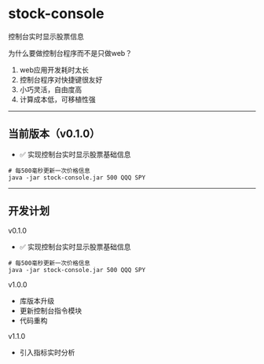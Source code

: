 # stock-console

控制台实时显示股票信息

为什么要做控制台程序而不是只做web？

1. web应用开发耗时太长
2. 控制台程序对快捷键很友好
3. 小巧灵活，自由度高
4. 计算成本低，可移植性强

---

## 当前版本（v0.1.0）

* &#x2705; 实现控制台实时显示股票基础信息

```shell
# 每500毫秒更新一次价格信息
java -jar stock-console.jar 500 QQQ SPY
```

---

## 开发计划

v0.1.0

* &#x2705; 实现控制台实时显示股票基础信息

```shell
# 每500毫秒更新一次价格信息
java -jar stock-console.jar 500 QQQ SPY
```

v1.0.0

* 库版本升级
* 更新控制台指令模块
* 代码重构

v1.1.0

* 引入指标实时分析

